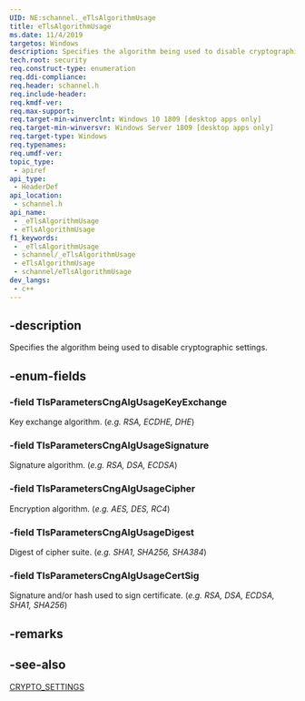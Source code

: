 ```yaml
---
UID: NE:schannel._eTlsAlgorithmUsage
title: eTlsAlgorithmUsage
ms.date: 11/4/2019
targetos: Windows
description: Specifies the algorithm being used to disable cryptographic settings.
tech.root: security
req.construct-type: enumeration
req.ddi-compliance: 
req.header: schannel.h
req.include-header: 
req.kmdf-ver: 
req.max-support: 
req.target-min-winverclnt: Windows 10 1809 [desktop apps only]
req.target-min-winversvr: Windows Server 1809 [desktop apps only]
req.target-type: Windows
req.typenames: 
req.umdf-ver: 
topic_type:
 - apiref
api_type:
 - HeaderDef
api_location:
 - schannel.h
api_name:
 - _eTlsAlgorithmUsage
 - eTlsAlgorithmUsage
f1_keywords:
 - _eTlsAlgorithmUsage
 - schannel/_eTlsAlgorithmUsage
 - eTlsAlgorithmUsage
 - schannel/eTlsAlgorithmUsage
dev_langs:
 - c++
---
```


## -description

Specifies the algorithm being used to disable cryptographic settings.

## -enum-fields

### -field TlsParametersCngAlgUsageKeyExchange

Key exchange algorithm. (*e.g. RSA, ECDHE, DHE*)

### -field TlsParametersCngAlgUsageSignature

Signature algorithm. (*e.g. RSA, DSA, ECDSA*)

### -field TlsParametersCngAlgUsageCipher

Encryption algorithm. (*e.g. AES, DES, RC4*)

### -field TlsParametersCngAlgUsageDigest

Digest of cipher suite. (*e.g. SHA1, SHA256, SHA384*)

### -field TlsParametersCngAlgUsageCertSig

Signature and/or hash used to sign certificate. (*e.g. RSA, DSA, ECDSA, SHA1, SHA256*)

## -remarks

## -see-also

[CRYPTO_SETTINGS](ns-schannel-crypto_settings.md)

